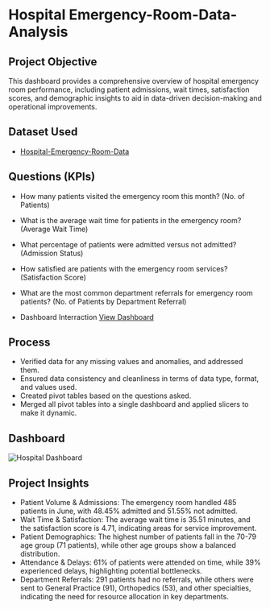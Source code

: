 # Hospital Emergency-Room-Data-Analysis
## Project Objective
This dashboard provides a comprehensive overview of hospital emergency room performance, including patient admissions, wait times, satisfaction scores, and demographic insights to aid in data-driven decision-making and operational improvements.

## Dataset Used
- <a href ="https://github.com/11Sajal/Hospital-Analysis-Dashboard/blob/main/Dashboard%20Hospital.xlsx">Hospital-Emergency-Room-Data</a>

## Questions (KPIs)
- How many patients visited the emergency room this month? (No. of Patients)
- What is the average wait time for patients in the emergency room? (Average Wait Time)
- What percentage of patients were admitted versus not admitted? (Admission Status)
- How satisfied are patients with the emergency room services? (Satisfaction Score)
- What are the most common department referrals for emergency room patients? (No. of Patients by Department Referral)

- Dashboard Interraction <a href  ="https://github.com/11Sajal/Hospital-Analysis-Dashboard/blob/main/Hospital%20Dashboard.png">View Dashboard</a>

## Process
- Verified data for any missing values and anomalies, and addressed them.
- Ensured data consistency and cleanliness in terms of data type, format, and values used.
- Created pivot tables based on the questions asked.
- Merged all pivot tables into a single dashboard and applied slicers to make it dynamic.

## Dashboard
![Hospital Dashboard](https://github.com/user-attachments/assets/77507e8f-9a59-4f01-9fbd-80d72683e35b)

## Project Insights
- Patient Volume & Admissions: The emergency room handled 485 patients in June, with 48.45% admitted and 51.55% not admitted.
- Wait Time & Satisfaction: The average wait time is 35.51 minutes, and the satisfaction score is 4.71, indicating areas for service improvement.
- Patient Demographics: The highest number of patients fall in the 70-79 age group (71 patients), while other age groups show a balanced distribution.
- Attendance & Delays: 61% of patients were attended on time, while 39% experienced delays, highlighting potential bottlenecks.
- Department Referrals: 291 patients had no referrals, while others were sent to General Practice (91), Orthopedics (53), and other specialties, indicating the need for resource allocation in key departments.
